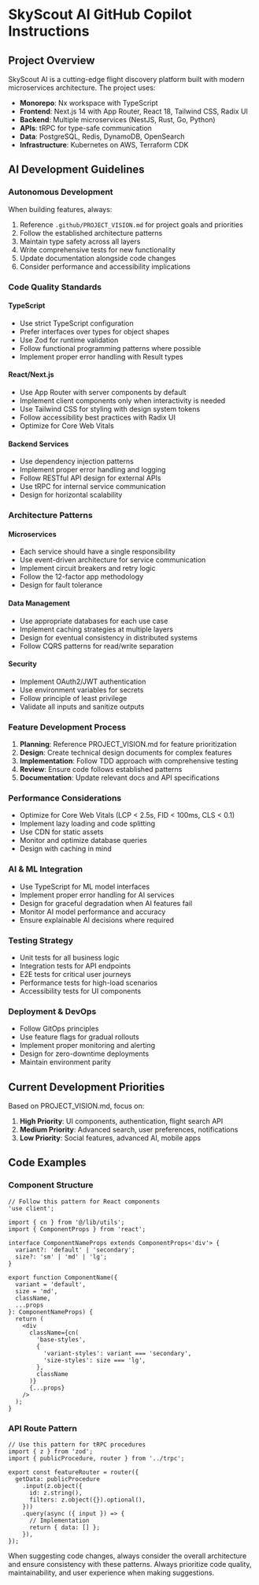 # SkyScout AI GitHub Copilot Instructions

<!-- Use this file to provide workspace-specific custom instructions to Copilot. For more details, visit https://code.visualstudio.com/docs/copilot/copilot-customization#_use-a-githubcopilotinstructionsmd-file -->

## Project Overview

SkyScout AI is a cutting-edge flight discovery platform built with modern microservices architecture. The project uses:

- **Monorepo**: Nx workspace with TypeScript
- **Frontend**: Next.js 14 with App Router, React 18, Tailwind CSS, Radix UI
- **Backend**: Multiple microservices (NestJS, Rust, Go, Python)
- **APIs**: tRPC for type-safe communication
- **Data**: PostgreSQL, Redis, DynamoDB, OpenSearch
- **Infrastructure**: Kubernetes on AWS, Terraform CDK

## AI Development Guidelines

### Autonomous Development
When building features, always:
1. Reference `.github/PROJECT_VISION.md` for project goals and priorities
2. Follow the established architecture patterns
3. Maintain type safety across all layers
4. Write comprehensive tests for new functionality
5. Update documentation alongside code changes
6. Consider performance and accessibility implications

### Code Quality Standards

#### TypeScript
- Use strict TypeScript configuration
- Prefer interfaces over types for object shapes
- Use Zod for runtime validation
- Follow functional programming patterns where possible
- Implement proper error handling with Result types

#### React/Next.js
- Use App Router with server components by default
- Implement client components only when interactivity is needed
- Use Tailwind CSS for styling with design system tokens
- Follow accessibility best practices with Radix UI
- Optimize for Core Web Vitals

#### Backend Services
- Use dependency injection patterns
- Implement proper error handling and logging
- Follow RESTful API design for external APIs
- Use tRPC for internal service communication
- Design for horizontal scalability

### Architecture Patterns

#### Microservices
- Each service should have a single responsibility
- Use event-driven architecture for service communication
- Implement circuit breakers and retry logic
- Follow the 12-factor app methodology
- Design for fault tolerance

#### Data Management
- Use appropriate databases for each use case
- Implement caching strategies at multiple layers
- Design for eventual consistency in distributed systems
- Follow CQRS patterns for read/write separation

#### Security
- Implement OAuth2/JWT authentication
- Use environment variables for secrets
- Follow principle of least privilege
- Validate all inputs and sanitize outputs

### Feature Development Process

1. **Planning**: Reference PROJECT_VISION.md for feature prioritization
2. **Design**: Create technical design documents for complex features
3. **Implementation**: Follow TDD approach with comprehensive testing
4. **Review**: Ensure code follows established patterns
5. **Documentation**: Update relevant docs and API specifications

### Performance Considerations

- Optimize for Core Web Vitals (LCP < 2.5s, FID < 100ms, CLS < 0.1)
- Implement lazy loading and code splitting
- Use CDN for static assets
- Monitor and optimize database queries
- Design with caching in mind

### AI & ML Integration

- Use TypeScript for ML model interfaces
- Implement proper error handling for AI services
- Design for graceful degradation when AI features fail
- Monitor AI model performance and accuracy
- Ensure explainable AI decisions where required

### Testing Strategy

- Unit tests for all business logic
- Integration tests for API endpoints
- E2E tests for critical user journeys
- Performance tests for high-load scenarios
- Accessibility tests for UI components

### Deployment & DevOps

- Follow GitOps principles
- Use feature flags for gradual rollouts
- Implement proper monitoring and alerting
- Design for zero-downtime deployments
- Maintain environment parity

## Current Development Priorities

Based on PROJECT_VISION.md, focus on:

1. **High Priority**: UI components, authentication, flight search API
2. **Medium Priority**: Advanced search, user preferences, notifications
3. **Low Priority**: Social features, advanced AI, mobile apps

## Code Examples

### Component Structure
```tsx
// Follow this pattern for React components
'use client';

import { cn } from '@/lib/utils';
import { ComponentProps } from 'react';

interface ComponentNameProps extends ComponentProps<'div'> {
  variant?: 'default' | 'secondary';
  size?: 'sm' | 'md' | 'lg';
}

export function ComponentName({ 
  variant = 'default', 
  size = 'md', 
  className,
  ...props 
}: ComponentNameProps) {
  return (
    <div
      className={cn(
        'base-styles',
        {
          'variant-styles': variant === 'secondary',
          'size-styles': size === 'lg',
        },
        className
      )}
      {...props}
    />
  );
}
```

### API Route Pattern
```tsx
// Use this pattern for tRPC procedures
import { z } from 'zod';
import { publicProcedure, router } from '../trpc';

export const featureRouter = router({
  getData: publicProcedure
    .input(z.object({
      id: z.string(),
      filters: z.object({}).optional(),
    }))
    .query(async ({ input }) => {
      // Implementation
      return { data: [] };
    }),
});
```

When suggesting code changes, always consider the overall architecture and ensure consistency with these patterns. Always prioritize code quality, maintainability, and user experience when making suggestions.
